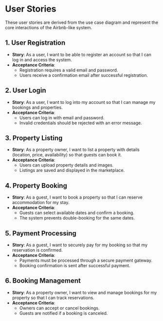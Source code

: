 # User Stories

These user stories are derived from the use case diagram and represent the core interactions of the Airbnb-like system.

## 1. User Registration
- **Story**: As a user, I want to be able to register an account so that I can log in and access the system.
- **Acceptance Criteria**:
  - Registration requires a valid email and password.
  - Users receive a confirmation email after successful registration.

## 2. User Login
- **Story**: As a user, I want to log into my account so that I can manage my bookings and properties.
- **Acceptance Criteria**:
  - Users can log in with email and password.
  - Invalid credentials should be rejected with an error message.

## 3. Property Listing
- **Story**: As a property owner, I want to list a property with details (location, price, availability) so that guests can book it.
- **Acceptance Criteria**:
  - Users can upload property details and images.
  - Listings are saved and displayed in the marketplace.

## 4. Property Booking
- **Story**: As a guest, I want to book a property so that I can reserve accommodation for my stay.
- **Acceptance Criteria**:
  - Guests can select available dates and confirm a booking.
  - The system prevents double-booking for the same dates.

## 5. Payment Processing
- **Story**: As a guest, I want to securely pay for my booking so that my reservation is confirmed.
- **Acceptance Criteria**:
  - Payments must be processed through a secure payment gateway.
  - Booking confirmation is sent after successful payment.

## 6. Booking Management
- **Story**: As a property owner, I want to view and manage bookings for my property so that I can track reservations.
- **Acceptance Criteria**:
  - Owners can accept or cancel bookings.
  - Guests are notified if a booking is canceled.

